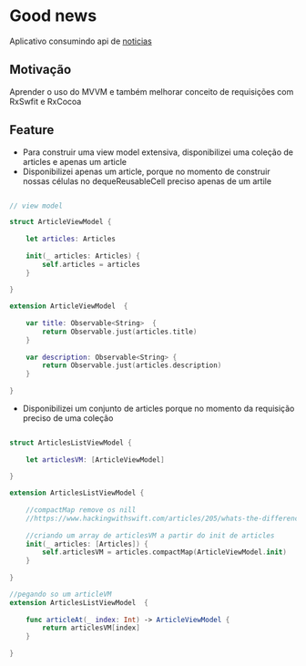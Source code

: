 # Good news
Aplicativo consumindo api de [noticias](https://newsapi.org/)

## Motivação
Aprender o uso do MVVM e também melhorar conceito de requisições com RxSwfit e RxCocoa

## Feature
- Para construir uma view model extensiva, disponibilizei uma coleção de articles e apenas um  article
- Disponibilizei apenas um article, porque no momento de construir nossas células no dequeReusableCell preciso apenas de um artile

```swift

// view model

struct ArticleViewModel {
	
	let articles: Articles
	
	init(_ articles: Articles) {
		self.articles = articles
	}
	
}

extension ArticleViewModel  {
	
	var title: Observable<String>  {
		return Observable.just(articles.title)
	}
	
	var description: Observable<String> {
		return Observable.just(articles.description)
	}
	
}


```
- Disponibilizei um conjunto de articles porque no momento da requisição preciso de uma coleção



```swift

struct ArticlesListViewModel {
	
	let articlesVM: [ArticleViewModel]
	
}

extension ArticlesListViewModel {
		
	//compactMap remove os nill
	//https://www.hackingwithswift.com/articles/205/whats-the-difference-between-map-flatmap-and-compactmap
	
	//criando um array de articlesVM a partir do init de articles
	init(_ articles: [Articles]) {
		self.articlesVM = articles.compactMap(ArticleViewModel.init)
	}
	
}

//pegando so um articleVM
extension ArticlesListViewModel  {
	
	func articleAt(_ index: Int) -> ArticleViewModel {
		return articlesVM[index]
	}
	
}


```



